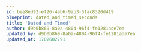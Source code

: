 ```yaml
---
id: bee8ed92-ef26-4ab6-9ab3-51ac8320d419
blueprint: dated_and_timed_seconds
title: 'Dated and Timed'
author: d9b0b869-8a0a-4804-96f4-fe1281ade7ea
updated_by: d9b0b869-8a0a-4804-96f4-fe1281ade7ea
updated_at: 1702602791
---
```

